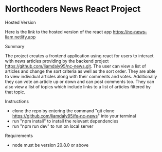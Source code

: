 # Northcoders News React Project

Hosted Version

Here is the link to the hosted version of the react app https://nc-news-liam.netlify.app

Summary

The project creates a frontend application using react for users to interact with news articles providing by the backend project https://github.com/liamdaly95/nc-news.git. The user can view a list of articles and change the sort criteria as well as the sort order. They are able to view individual articles along with their comments and votes. Additionally they can vote an article up or down and can post comments too. They can also view a list of topics which include links to a list of articles filtered by that topic.

Instructions

- clone the repo by entering the command "git clone https://github.com/liamdaly95/fe-nc-news" into your terminal
- run "npm install" to install the relevant dependencies
- run "npm run dev" to run on local server


Requirements

- node must be version 20.8.0 or above
